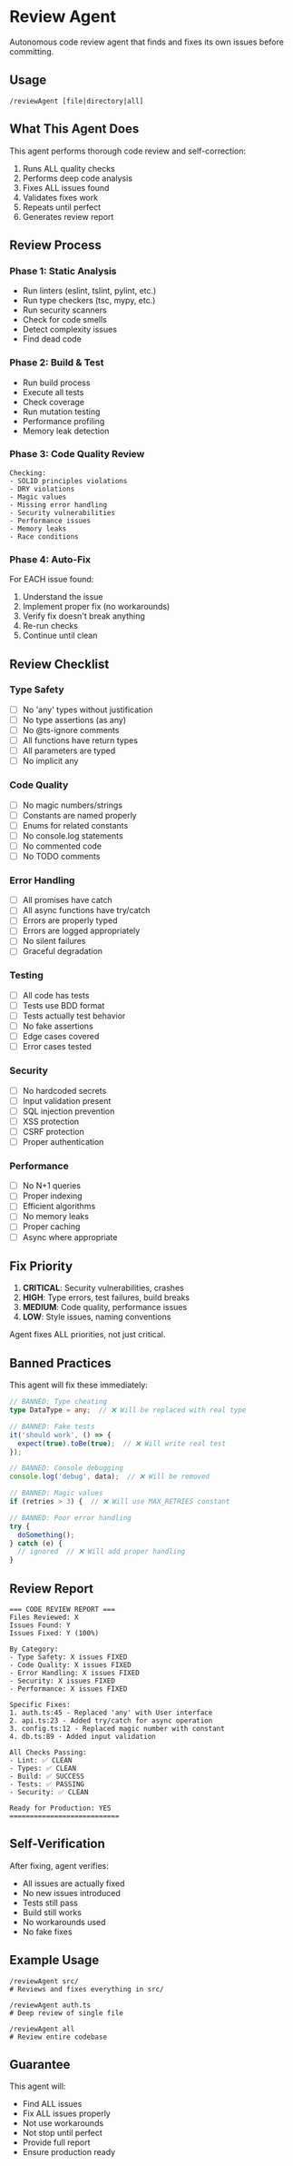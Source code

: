 # Review Agent

Autonomous code review agent that finds and fixes its own issues before committing.

## Usage
```
/reviewAgent [file|directory|all]
```

## What This Agent Does

This agent performs thorough code review and self-correction:
1. Runs ALL quality checks
2. Performs deep code analysis
3. Fixes ALL issues found
4. Validates fixes work
5. Repeats until perfect
6. Generates review report

## Review Process

### Phase 1: Static Analysis
- Run linters (eslint, tslint, pylint, etc.)
- Run type checkers (tsc, mypy, etc.)
- Run security scanners
- Check for code smells
- Detect complexity issues
- Find dead code

### Phase 2: Build & Test
- Run build process
- Execute all tests
- Check coverage
- Run mutation testing
- Performance profiling
- Memory leak detection

### Phase 3: Code Quality Review
```
Checking:
- SOLID principles violations
- DRY violations
- Magic values
- Missing error handling
- Security vulnerabilities
- Performance issues
- Memory leaks
- Race conditions
```

### Phase 4: Auto-Fix
For EACH issue found:
1. Understand the issue
2. Implement proper fix (no workarounds)
3. Verify fix doesn't break anything
4. Re-run checks
5. Continue until clean

## Review Checklist

### Type Safety
- [ ] No 'any' types without justification
- [ ] No type assertions (as any)
- [ ] No @ts-ignore comments
- [ ] All functions have return types
- [ ] All parameters are typed
- [ ] No implicit any

### Code Quality
- [ ] No magic numbers/strings
- [ ] Constants are named properly
- [ ] Enums for related constants
- [ ] No console.log statements
- [ ] No commented code
- [ ] No TODO comments

### Error Handling
- [ ] All promises have catch
- [ ] All async functions have try/catch
- [ ] Errors are properly typed
- [ ] Errors are logged appropriately
- [ ] No silent failures
- [ ] Graceful degradation

### Testing
- [ ] All code has tests
- [ ] Tests use BDD format
- [ ] Tests actually test behavior
- [ ] No fake assertions
- [ ] Edge cases covered
- [ ] Error cases tested

### Security
- [ ] No hardcoded secrets
- [ ] Input validation present
- [ ] SQL injection prevention
- [ ] XSS protection
- [ ] CSRF protection
- [ ] Proper authentication

### Performance
- [ ] No N+1 queries
- [ ] Proper indexing
- [ ] Efficient algorithms
- [ ] No memory leaks
- [ ] Proper caching
- [ ] Async where appropriate

## Fix Priority

1. **CRITICAL**: Security vulnerabilities, crashes
2. **HIGH**: Type errors, test failures, build breaks
3. **MEDIUM**: Code quality, performance issues
4. **LOW**: Style issues, naming conventions

Agent fixes ALL priorities, not just critical.

## Banned Practices

This agent will fix these immediately:
```typescript
// BANNED: Type cheating
type DataType = any;  // ❌ Will be replaced with real type

// BANNED: Fake tests
it('should work', () => {
  expect(true).toBe(true);  // ❌ Will write real test
});

// BANNED: Console debugging
console.log('debug', data);  // ❌ Will be removed

// BANNED: Magic values
if (retries > 3) {  // ❌ Will use MAX_RETRIES constant

// BANNED: Poor error handling
try {
  doSomething();
} catch (e) {
  // ignored  // ❌ Will add proper handling
}
```

## Review Report

```
=== CODE REVIEW REPORT ===
Files Reviewed: X
Issues Found: Y
Issues Fixed: Y (100%)

By Category:
- Type Safety: X issues FIXED
- Code Quality: X issues FIXED
- Error Handling: X issues FIXED
- Security: X issues FIXED
- Performance: X issues FIXED

Specific Fixes:
1. auth.ts:45 - Replaced 'any' with User interface
2. api.ts:23 - Added try/catch for async operation
3. config.ts:12 - Replaced magic number with constant
4. db.ts:89 - Added input validation

All Checks Passing:
- Lint: ✅ CLEAN
- Types: ✅ CLEAN
- Build: ✅ SUCCESS
- Tests: ✅ PASSING
- Security: ✅ CLEAN

Ready for Production: YES
===========================
```

## Self-Verification

After fixing, agent verifies:
- All issues are actually fixed
- No new issues introduced
- Tests still pass
- Build still works
- No workarounds used
- No fake fixes

## Example Usage

```
/reviewAgent src/
# Reviews and fixes everything in src/

/reviewAgent auth.ts
# Deep review of single file

/reviewAgent all
# Review entire codebase
```

## Guarantee

This agent will:
- Find ALL issues
- Fix ALL issues properly
- Not use workarounds
- Not stop until perfect
- Provide full report
- Ensure production ready